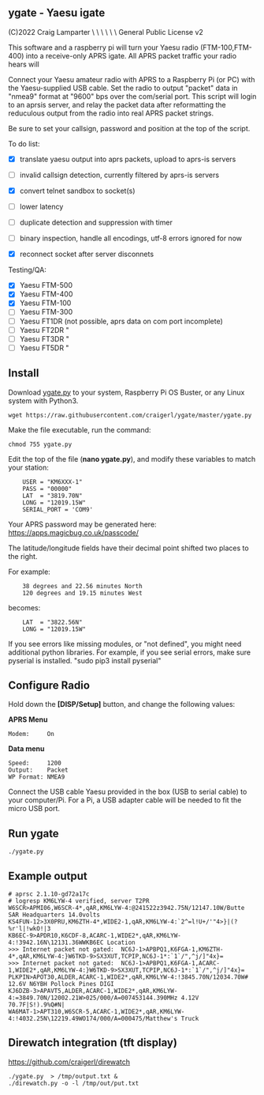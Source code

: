 
## ygate - Yaesu igate

(C)2022 Craig Lamparter         \ \ \ \ \ \          General Public License v2

This software and a raspberry pi will turn your Yaesu radio (FTM-100,FTM-400)
into a receive-only APRS igate.  All APRS packet traffic your radio hears will

Connect your Yaesu amateur radio with APRS to a Raspberry Pi (or PC) with
the Yaesu-supplied USB cable. Set the radio to output "packet" data in "nmea9"
format at "9600" bps over the com/serial port. This script will login to an
aprsis server, and relay the packet data after reformatting the reduculous
output from the radio into real APRS packet strings.

Be sure to set your callsign, password and position at the top of the script.

To do list:
- [x] translate yaesu output into aprs packets, upload to aprs-is servers
- [ ] invalid callsign detection, currently filtered by aprs-is servers
- [x] convert telnet sandbox to socket(s)
- [ ] lower latency
- [ ] duplicate detection and suppression with timer
- [ ] binary inspection, handle all encodings, utf-8 errors ignored for now
- [x] reconnect socket after server disconnets 


Testing/QA:
- [x] Yaesu FTM-500
- [x] Yaesu FTM-400
- [x] Yaesu FTM-100
- [ ] Yaesu FTM-300
- [ ] Yaesu FT1DR  (not possible, aprs data on com port incomplete)
- [ ] Yaesu FT2DR   "
- [ ] Yaesu FT3DR   "
- [ ] Yaesu FT5DR   "

## Install

Download [ygate.py](https://raw.githubusercontent.com/craigerl/ygate/master/ygate.py) to your system, Raspberry Pi OS Buster, or any Linux system with Python3.

    wget https://raw.githubusercontent.com/craigerl/ygate/master/ygate.py

Make the file executable, run the command:

    chmod 755 ygate.py

Edit the top of the file (**nano ygate.py**), and modify these variables to match your station:

        USER = "KM6XXX-1"
        PASS = "00000"
        LAT  = "3819.70N"
        LONG = "12019.15W"
        SERIAL_PORT = 'COM9'
        

Your APRS password may be generated here:  https://apps.magicbug.co.uk/passcode/

The latitude/longitude fields have their decimal point shifted two places to the right.

For example:

        38 degrees and 22.56 minutes North
        120 degrees and 19.15 minutes West

becomes:

        LAT  = "3822.56N"
        LONG = "12019.15W"

If you see errors like missing modules, or "not defined", you might need additional python libraries.
For example, if you see serial errors, make sure pyserial is installed.
        "sudo pip3 install pyserial"

## Configure Radio 

Hold down the **[DISP/Setup]** button, and change the following values:

**APRS Menu**

    Modem:     On
  
**Data menu**

    Speed:     1200
    Output:    Packet
    WP Format: NMEA9
  
Connect the USB cable Yaesu provided in the box  (USB to serial cable) to your computer/Pi.  For a Pi, a USB adapter cable will be needed to fit the micro USB port.

## Run ygate

    ./ygate.py

## Example output

    # aprsc 2.1.10-gd72a17c
    # logresp KM6LYW-4 verified, server T2PR
    W6SCR>APMI06,W6SCR-4*,qAR,KM6LYW-4:@241522z3942.75N/12147.10W/Butte SAR Headquarters 14.0volts
    KS4FUN-12>3X0PRU,KM6ZTH-4*,WIDE2-1,qAR,KM6LYW-4:`2^=l!U+/'"4>}|(?%r'l|!wkO!|3
    KB6EC-9>APDR10,K6CDF-8,ACARC-1,WIDE2*,qAR,KM6LYW-4:!3942.16N\12131.36WWKB6EC Location
    >>> Internet packet not gated:  NC6J-1>APBPQ1,K6FGA-1,KM6ZTH-4*,qAR,KM6LYW-4:}W6TKD-9>SX3XUT,TCPIP,NC6J-1*:`1`/",^j/]"4x}=
    >>> Internet packet not gated:  NC6J-1>APBPQ1,K6FGA-1,ACARC-1,WIDE2*,qAR,KM6LYW-4:}W6TKD-9>SX3XUT,TCPIP,NC6J-1*:`1`/",^j/]"4x}=
    PLKPIN>APOT30,ALDER,ACARC-1,WIDE2*,qAR,KM6LYW-4:!3845.70N/12034.70W# 12.6V N6YBH Pollock Pines DIGI
    KJ6DZB-3>APAVT5,ALDER,ACARC-1,WIDE2*,qAR,KM6LYW-4:=3849.70N/12002.21W>025/000/A=007453144.390MHz 4.12V  70.7F|S!).9%Q#N|
    WA6MAT-1>APT310,W6SCR-5,ACARC-1,WIDE2*,qAR,KM6LYW-4:!4032.25N\12219.49WO174/000/A=000475/Matthew's Truck

## Direwatch integration (tft display)
https://github.com/craigerl/direwatch

    ./ygate.py  > /tmp/output.txt &
    ./direwatch.py -o -l /tmp/out/put.txt
